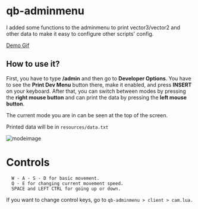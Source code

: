 # qb-adminmenu

I added some functions to the adminmenu to print vector3/vector2 and other data to make it easy to configure other scripts' config.

[Demo Gif](https://cdn.discordapp.com/attachments/978556440551763978/978563100410269716/test.gif)

## How to use it?

First, you have to type **/admin** and then go to **Developer Options**.
You have to see the **Print Dev Menu** button there, make it enabled, and press **INSERT** on your keyboard.
After that, you can switch between modes by pressing the **right mouse button** and can print the data by pressing the **left mouse button**.

The current mode you are in can be seen at the top of the screen.

Printed data will be in `resources/data.txt`

![modeimage](https://cdn.discordapp.com/attachments/978556440551763978/978558789223608320/unknown.png)

# Controls

```
  W - A - S - D for basic movement.
  Q - E for changing current movement speed.
  SPACE and LEFT CTRL for going up or down.
```

If you want to change control keys, go to `qb-adminmenu > client > cam.lua.`
